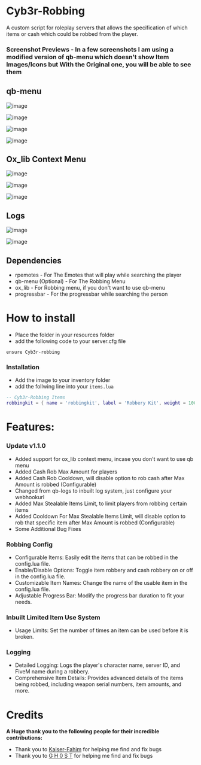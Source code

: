 # Cyb3r-Robbing
A custom script for roleplay servers that allows the specification of which items or cash which could be robbed from the player.

### Screenshot Previews - In a few screenshots I am using a modified version of qb-menu which doesn't show Item Images/Icons but With the Original one, you will be able to see them
## qb-menu 
![image](https://media.discordapp.net/attachments/1213222011170717706/1252421091125891163/Screenshot_430.png?ex=66722788&is=6670d608&hm=9b137ce95220e5717428bbcb63d1313824da4bf0aeff14e658e81b404845aba8&=&format=webp&quality=lossless&width=1193&height=671)

![image](https://cdn.discordapp.com/attachments/1213222011170717706/1254021551381155881/image.png?ex=6677fa14&is=6676a894&hm=b96d3216dcd86410eff572d0c40bc846bbcf9939227ee9098dda6f21b347e65a&)

![image](https://cdn.discordapp.com/attachments/1213222011170717706/1254021978981924978/image.png?ex=6677fa7a&is=6676a8fa&hm=677914ae0e5661645f09993cbc5dedaed174654e24861a7895db9addcab02eb6&)

![image](https://cdn.discordapp.com/attachments/1213222011170717706/1254021690078396416/image.png?ex=6677fa35&is=6676a8b5&hm=3638661677079cdb5a6ea80b2b4a93927ba027278be29661e0ad9190f26273a4&)

## Ox_lib Context Menu

![image](https://cdn.discordapp.com/attachments/1213222011170717706/1254020203088576534/image.png?ex=6677f8d2&is=6676a752&hm=6542fa4911fee4cf0d36a4e111425eee7aff4b2454bcad729dedda868ddd7d19&)

![image](https://cdn.discordapp.com/attachments/1213222011170717706/1254020366268104804/image.png?ex=6677f8f9&is=6676a779&hm=d6933bf67e03f9b67a8399b2bd3464abd90455ca86195b72773cc58d010834e2&)

![image](https://cdn.discordapp.com/attachments/1213222011170717706/1254019216252604536/image.png?ex=6677f7e7&is=6676a667&hm=752cbe27657a7200c1af72b8cd281ba27a27439f382ada98890f484c33869585&)

## Logs

![image](https://cdn.discordapp.com/attachments/1213222011170717706/1252424125792649276/image.png?ex=66722a5c&is=6670d8dc&hm=fe2a341afffd4582cadf3685727717769d5c0de389d1a4625724944c13ce1fec&)

![image](https://cdn.discordapp.com/attachments/1213222011170717706/1252424329568849982/image.png?ex=66722a8d&is=6670d90d&hm=8a023528bcdc3963264252ff34c89ab5b28914db3d2b3897106400f5600b1e5c&)

## Dependencies
- rpemotes - For The Emotes that will play while searching the player
- qb-menu (Optional) - For The Robbing Menu
- ox_lib - For Robbing menu, if you don't want to use qb-menu
- progressbar - For the progressbar while searching the person

# How to install

- Place the folder in your resources folder
- add the following code to your server.cfg file

```
ensure Cyb3r-robbing
```
### Installation

- Add the image to your inventory folder
- add the follwing line into your `items.lua`

```lua
-- Cyb3r-Robbing Items
robbingkit = { name = 'robbingkit', label = 'Robbery Kit', weight = 1000, type = 'item', image = 'robbingkit.png', unique = true, useable = true, shouldClose = true, description = 'A Robbery Kit that can be used to search people' },
```

# Features:
### Update v1.1.0
- Added support for ox_lib context menu, incase you don't want to use qb menu
- Added Cash Rob Max Amount for players
- Added Cash Rob Cooldown, will disable option to rob cash after Max Amount is robbed (Configurable)
- Changed from qb-logs to inbuilt log system, just configure your webhookurl
- Added Max Stealable Items Limit, to limit players from robbing certain items 
- Added Cooldown For Max Stealable Items Limit, will disable option to rob that specific item after Max Amount is robbed (Configurable)
- Some Additional Bug Fixes

### Robbing Config
- Configurable Items: Easily edit the items that can be robbed in the config.lua file.
- Enable/Disable Options: Toggle item robbery and cash robbery on or off in the config.lua file.
- Customizable Item Names: Change the name of the usable item in the config.lua file.
- Adjustable Progress Bar: Modify the progress bar duration to fit your needs.

### Inbuilt Limited Item Use System
- Usage Limits: Set the number of times an item can be used before it is broken.

### Logging
- Detailed Logging: Logs the player's character name, server ID, and FiveM name during a robbery.
- Comprehensive Item Details: Provides advanced details of the items being robbed, including weapon serial numbers, item amounts, and more.

# Credits

**A Huge thank you to the following people for their incredible contributions:**
- Thank you to [Kaiser-Fahim](https://github.com/KaiserFahim) for helping me find and fix bugs
- Thank you to [G H 0 S T](https://github.com/NoT-Gh0sT) for helping me find and fix bugs